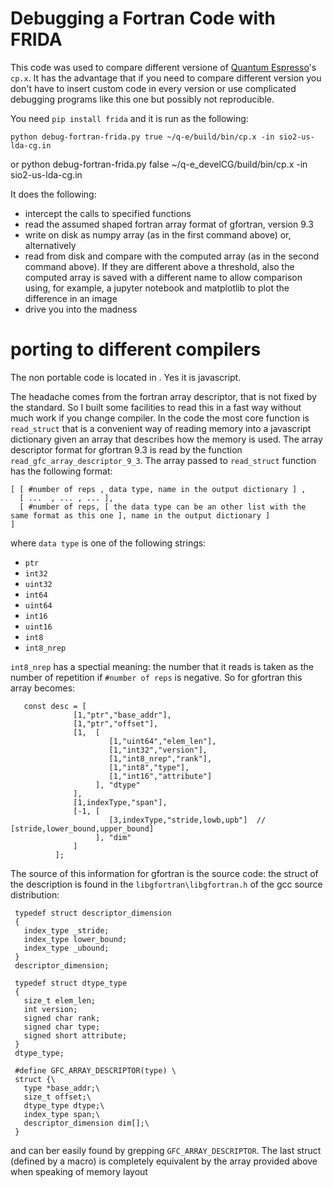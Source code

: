 # Debugging a Fortran Code with FRIDA

This code was used to compare different versione of [Quantum Espresso](https://gitlab.com/QEF/q-e)'s `cp.x`.
It has the advantage that if you need to compare different version you don't have to insert custom code in every version or use complicated debugging programs like this one but possibly not reproducible.

You need `pip install frida` and
it is run as the following:

	python debug-fortran-frida.py true ~/q-e/build/bin/cp.x -in sio2-us-lda-cg.in

or
	python debug-fortran-frida.py false ~/q-e_develCG/build/bin/cp.x -in sio2-us-lda-cg.in

It does the following:

  - intercept the calls to specified functions
  - read the assumed shaped fortran array format of gfortran, version 9.3
  - write on disk as numpy array (as in the first command above) or, alternatively
  - read from disk and compare with the computed array (as in the second command above). If they are different above a threshold, also the computed array is saved with a different name to allow comparison using, for example, a jupyter notebook and matplotlib to plot the difference in an image
  - drive you into the madness

# porting to different compilers

 The non portable code is located in [](frida.js). Yes it is javascript.
 
 The headache comes from the fortran array descriptor, that is not fixed by the standard. So I built some facilities to read this in a fast way without much work if you change compiler.
 In the code the most core function is `read_struct` that is a convenient way of reading memory into a javascript dictionary given an array that describes how the memory is used. The array descriptor format for gfortran 9.3 is read by the function `read_gfc_array_descriptor_9_3`. The array passed to `read_struct` function has the following format:

	[ [ #number of reps , data type, name in the output dictionary ] ,
	  [ ...  , ... , ... ],
	  [ #number of reps, [ the data type can be an other list with the same format as this one ], name in the output dictionary ]
	]

where `data type` is one of the following strings:
  - `ptr`
  - `int32`
  - `uint32`
  - `int64`
  - `uint64`
  - `int16`
  - `uint16`
  - `int8`
  - `int8_nrep`

`int8_nrep` has a spectial meaning: the number that it reads is taken as the number of repetition if `#number of reps` is negative.
So for gfortran this array becomes:

	   const desc = [
	              [1,"ptr","base_addr"],
	              [1,"ptr","offset"],
	              [1,  [
	                      [1,"uint64","elem_len"],
	                      [1,"int32","version"],
	                      [1,"int8_nrep","rank"],
	                      [1,"int8","type"],
	                      [1,"int16","attribute"]
	                   ], "dtype"
	              ],
	              [1,indexType,"span"],
	              [-1, [
	                      [3,indexType,"stride,lowb,upb"]  // [stride,lower_bound,upper_bound]
	                   ], "dim"
	              ]
	          ];

The source of this information for gfortran is the source code: the struct of the description is found in the `libgfortran\libgfortran.h` of the gcc source distribution:


	 typedef struct descriptor_dimension
	 {
	   index_type _stride;
	   index_type lower_bound;
	   index_type _ubound;
	 }
	 descriptor_dimension;
	 
	 typedef struct dtype_type
	 {
	   size_t elem_len;
	   int version;
	   signed char rank;
	   signed char type;
	   signed short attribute;
	 }
	 dtype_type;
	 
	 #define GFC_ARRAY_DESCRIPTOR(type) \
	 struct {\
	   type *base_addr;\
	   size_t offset;\
	   dtype_type dtype;\
	   index_type span;\
	   descriptor_dimension dim[];\
	 }

and can ber easily found by grepping `GFC_ARRAY_DESCRIPTOR`. The last struct (defined by a macro) is completely equivalent by the array provided above when speaking of memory layout

